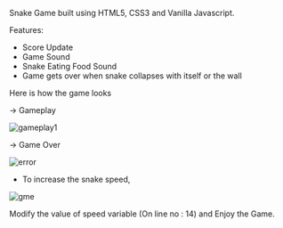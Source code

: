 Snake Game built using HTML5, CSS3 and Vanilla Javascript.

Features:

- Score  Update
- Game Sound
- Snake Eating Food Sound
- Game gets over when snake collapses with itself or the wall

Here is how the game looks

-> Gameplay

![gameplay1](https://user-images.githubusercontent.com/39314095/128719471-939ca044-6502-4d0c-94d8-bd50186ad900.png)

-> Game Over

![error](https://user-images.githubusercontent.com/39314095/128719494-f98d3832-1290-41bf-82ab-b0da59586ef2.PNG)

- To increase the snake speed,

![gme](https://user-images.githubusercontent.com/39314095/128719772-35b60abc-419e-42a5-886e-20b6c4778104.PNG)

Modify the value of speed variable (On line no : 14) and Enjoy the Game.
